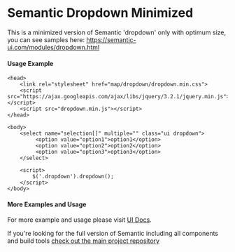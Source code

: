 # Semantic Dropdown Minimized

This is a minimized version of Semantic 'dropdown' only with optimum size, you can see samples here: https://semantic-ui.com/modules/dropdown.html



#### Usage Example
```
<head>
	<link rel="stylesheet" href="map/dropdown/dropdown.min.css">
	<script src="https://ajax.googleapis.com/ajax/libs/jquery/3.2.1/jquery.min.js"></script> 
	<script src="dropdown.min.js"></script>
</head>

<body>
	<select name="selection[]" multiple="" class="ui dropdown">
		 <option value="option1">option1</option>
		 <option value="option2">option2</option>
		 <option value="option3">option3</option>
	</select>

	<script>
		$('.dropdown').dropdown(); 
	</script>
</body>

```


#### More Examples and Usage


For more example and usage please visit [UI Docs](https://semantic-ui.com/modules/dropdown.html). 

If you're looking for the full version of Semantic including all components and build tools [check out the main project repository](https://github.com/Semantic-Org/Semantic-UI/tree/1.0)





